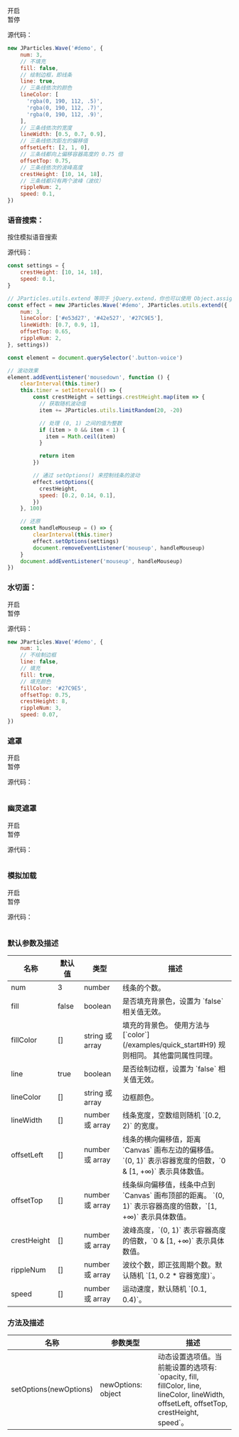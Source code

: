 <div class="instance i1">
    <div class="demo"></div>
    <div class="handlebar">
      <div class="btn btn-default open">开启</div>
      <div class="btn btn-default pause">暂停</div>
    </div>
</div>

源代码：

```javascript
new JParticles.Wave('#demo', {
    num: 3,
    // 不填充
    fill: false,
    // 绘制边框，即线条
    line: true,
    // 三条线依次的颜色
    lineColor: [
      'rgba(0, 190, 112, .5)',
      'rgba(0, 190, 112, .7)',
      'rgba(0, 190, 112, .9)',
    ],
    // 三条线依次的宽度
    lineWidth: [0.5, 0.7, 0.9],
    // 三条线依次距左的偏移值
    offsetLeft: [2, 1, 0],
    // 三条线都向上偏移容器高度的 0.75 倍
    offsetTop: 0.75,
    // 三条线依次的波峰高度
    crestHeight: [10, 14, 18],
    // 三条线都只有两个波峰（波纹）
    rippleNum: 2,
    speed: 0.1,
})
```

### 语音搜索：

<div class="instance i2">
    <div class="demo"></div>
	<div class="btn btn-default button-voice">按住模拟语音搜索</div>
</div>

源代码：

```javascript
const settings = {
    crestHeight: [10, 14, 18],
    speed: 0.1,
}

// JParticles.utils.extend 等同于 jQuery.extend，你也可以使用 Object.assign 替代
const effect = new JParticles.Wave('#demo', JParticles.utils.extend({
    num: 3,
    lineColor: ['#e53d27', '#42e527', '#27C9E5'],
    lineWidth: [0.7, 0.9, 1],
    offsetTop: 0.65,
    rippleNum: 2,
}, settings))

const element = document.querySelector('.button-voice')

// 波动效果
element.addEventListener('mousedown', function () {
    clearInterval(this.timer)
    this.timer = setInterval(() => {
        const crestHeight = settings.crestHeight.map(item => {
          // 获取随机波动值
          item += JParticles.utils.limitRandom(20, -20)

          // 处理 (0, 1) 之间的值为整数
          if (item > 0 && item < 1) {
            item = Math.ceil(item)
          }

          return item
        })

        // 通过 setOptions() 来控制线条的波动
        effect.setOptions({
          crestHeight,
          speed: [0.2, 0.14, 0.1],
        })
    }, 100)

    // 还原
    const handleMouseup = () => {
        clearInterval(this.timer)
        effect.setOptions(settings)
        document.removeEventListener('mouseup', handleMouseup)
    }
    document.addEventListener('mouseup', handleMouseup)
})
```

### 水切面：

<div class="instance i3">
    <div class="demo"></div>
    <div class="handlebar">
      <div class="btn btn-default open">开启</div>
      <div class="btn btn-default pause">暂停</div>
    </div>
</div>

源代码：

```javascript
new JParticles.Wave('#demo', {
    num: 1,
    // 不绘制边框
    line: false,
    // 填充
    fill: true,
    // 填充颜色
    fillColor: '#27C9E5',
    offsetTop: 0.75,
    crestHeight: 8,
    rippleNum: 3,
    speed: 0.07,
})
```

### 遮罩

<div class="instance i4">
    <div class="demo"></div>
    <div class="handlebar">
      <div class="btn btn-default open">开启</div>
      <div class="btn btn-default pause">暂停</div>
    </div>
</div>

源代码：

```javascript

```

### 幽灵遮罩

<div class="instance i5">
    <div class="demo"></div>
    <div class="handlebar">
      <div class="btn btn-default open">开启</div>
      <div class="btn btn-default pause">暂停</div>
    </div>
</div>

源代码：

```javascript

```

### 模拟加载

<div class="instance i6">
    <div class="demo"></div>
    <div class="handlebar">
      <div class="btn btn-default open">开启</div>
      <div class="btn btn-default pause">暂停</div>
    </div>
</div>

源代码：

```javascript

```

### 默认参数及描述

<table class="table table-bordered-inner table-striped">
    <thead>
	    <tr>
	        <th width="100">名称</th>
	        <th width="100">默认值</th>
	        <th width="150">类型</th>
	        <th width="450">描述</th>
	    </tr>
    </thead>
    <tbody>
	    <tr>
	        <td>num</td>
	        <td>3</td>
	        <td>number</td>
	        <td>线条的个数。</td>
	    </tr>
	    <tr>
	        <td>fill</td>
	        <td>false</td>
	        <td>boolean</td>
	        <td>是否填充背景色，设置为 `false` 相关值无效。</td>
	    </tr>
	    <tr>
	        <td>fillColor</td>
	        <td>[]</td>
	        <td>string 或 array</td>
	        <td>
	            填充的背景色。
				      使用方法与 [`color`](/examples/quick_start#H9) 规则相同。
				      其他雷同属性同理。
	        </td>
	    </tr>
	    <tr>
	        <td>line</td>
	        <td>true</td>
	        <td>boolean</td>
	        <td>是否绘制边框，设置为 `false` 相关值无效。</td>
	    </tr>
	    <tr>
	        <td>lineColor</td>
	        <td>[]</td>
	        <td>string 或 array</td>
	        <td>边框颜色。</td>
	    </tr>
	    <tr>
	        <td>lineWidth</td>
	        <td>[]</td>
	        <td>number 或 array</td>
	        <td>线条宽度，空数组则随机 `[0.2, 2)` 的宽度。</td>
	    </tr>
	    <tr>
	        <td>offsetLeft</td>
	        <td>[]</td>
	        <td>number 或 array</td>
	        <td>
              线条的横向偏移值，距离 `Canvas` 画布左边的偏移值。
              `(0, 1)` 表示容器宽度的倍数，`0 & [1, +∞)` 表示具体数值。
          </td>
	    </tr>
	    <tr>
	        <td>offsetTop</td>
	        <td>[]</td>
	        <td>number 或 array</td>
	        <td>
              线条纵向偏移值，线条中点到 `Canvas` 画布顶部的距离。
              `(0, 1)` 表示容器高度的倍数，`[1, +∞)` 表示具体数值。
          </td>
	    </tr>
	    <tr>
	        <td>crestHeight</td>
	        <td>[]</td>
	        <td>number 或 array</td>
	        <td>波峰高度，`(0, 1)` 表示容器高度的倍数，`0 & [1, +∞)` 表示具体数值。</td>
	    </tr>
	    <tr>
	        <td>rippleNum</td>
	        <td>[]</td>
	        <td>number 或 array</td>
	        <td>波纹个数，即正弦周期个数。默认随机 `[1, 0.2 * 容器宽度)`。</td>
	    </tr>
	    <tr>
	        <td>speed</td>
	        <td>[]</td>
	        <td>number 或 array</td>
	        <td>运动速度，默认随机 `[0.1, 0.4)`。</td>
	    </tr>
    </tbody>
</table>

### 方法及描述

<table class="table table-bordered-inner table-striped">
    <thead>
	    <tr>
	        <th width="100">名称</th>
	        <th width="200">参数类型</th>
	        <th width="450">描述</th>
	    </tr>
    </thead>
    <tbody>
	    <tr>
	        <td>setOptions(newOptions)</td>
	        <td>newOptions: object</td>
	        <td>
              动态设置选项值。当前能设置的选项有:
              `opacity, fill, fillColor, line, lineColor, lineWidth,
              offsetLeft, offsetTop, crestHeight, speed`。
          </td>
	    </tr>
    </tbody>
</table>
